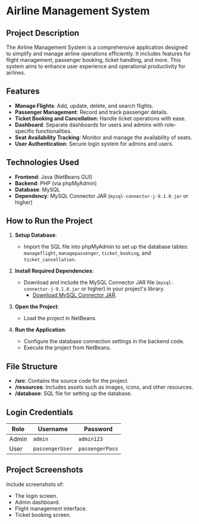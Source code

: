 # Airline Management System

## Project Description
The Airline Management System is a comprehensive application designed to simplify and manage airline operations efficiently. It includes features for flight management, passenger booking, ticket handling, and more. This system aims to enhance user experience and operational productivity for airlines.

## Features
- **Manage Flights**: Add, update, delete, and search flights.
- **Passenger Management**: Record and track passenger details.
- **Ticket Booking and Cancellation**: Handle ticket operations with ease.
- **Dashboard**: Separate dashboards for users and admins with role-specific functionalities.
- **Seat Availability Tracking**: Monitor and manage the availability of seats.
- **User Authentication**: Secure login system for admins and users.

## Technologies Used
- **Frontend**: Java (NetBeans GUI)
- **Backend**: PHP (via phpMyAdmin)
- **Database**: MySQL
- **Dependency**: MySQL Connector JAR (`mysql-connector-j-9.1.0.jar` or higher)

## How to Run the Project
1. **Setup Database**:
   - Import the SQL file into phpMyAdmin to set up the database tables: `manageflight`, `managepassenger`, `ticket_booking`, and `ticket_cancellation`.

2. **Install Required Dependencies**:
   - Download and include the MySQL Connector JAR file (`mysql-connector-j-9.1.0.jar` or higher) in your project's library.  
     - [Download MySQL Connector JAR](https://dev.mysql.com/downloads/connector/j/).

3. **Open the Project**:
   - Load the project in NetBeans.

4. **Run the Application**:
   - Configure the database connection settings in the backend code.
   - Execute the project from NetBeans.

## File Structure
- **/src**: Contains the source code for the project.
- **/resources**: Includes assets such as images, icons, and other resources.
- **/database**: SQL file for setting up the database.

## Login Credentials
| Role   | Username  | Password |
|--------|-----------|----------|
| Admin  | `admin`   | `admin123` |
| User   | `passengerUser`    | `passengerPass`  |


## Project Screenshots
Include screenshots of:
- The login screen.
- Admin dashboard.
- Flight management interface.
- Ticket booking screen.

